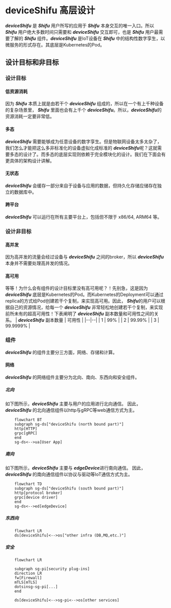 # deviceShifu 高层设计

***deviceShifu*** 是 ***Shifu*** 用户所写的应用于 ***Shifu*** 本身交互的唯一入口。所以 ***Shifu*** 用户绝大多数时间只需要和 ***deviceShifu*** 交互即可，也是 ***Shifu*** 用户最需要了解的 ***Shifu*** 组件。***deviceShifu*** 是IoT设备在 ***Shifu*** 中的结构性数字孪生，以微服务的形式存在。其底层是Kubernetes的Pod。

## 设计目标和非目标

### 设计目标

#### 低资源消耗

因为 ***Shifu*** 本质上就是由若干个 ***deviceShifu*** 组成的，所以在一个有上千种设备的复杂场景里， ***Shifu*** 里面也会有上千个 ***deviceShifu***。所以，***deviceShifu***的资源消耗一定要非常低。

#### 多态

***deviceShifu*** 需要能够成为任意设备的数字孪生。但是物联网设备太多太杂了，我们怎么才能把这么多非标准化的设备虚拟化成标准的 ***deviceShifu***呢？这就需要多态的设计了。而多态的底层实现则依赖于完全模块化的设计。我们在下面会有更具体的架构设计讲解。

#### 无状态

***deviceShifu*** 会缓存一部分来自于设备与应用的数据，但持久化存储应储存在独立的数据库中。

#### 跨平台

***deviceShifu*** 可以运行在所有主要平台上，包括但不限于 x86/64, ARM64 等。

### 设计非目标

#### 高并发

因为高并发的流量会经过设备与 ***deviceShifu*** 之间的broker，所以 ***deviceShifu*** 本身并不需要处理高并发的情况。

#### 高可用

等等！为什么会有组件的设计目标里没有高可用呢？！先别急，这是因为 ***deviceShifu*** 底层是Kubernetes的Pod。而Kubernetes的Deployment可以通过replica的方式给Pod创建若干个复制，来实现高可用。因此， ***Shifu***的用户可以根据自己的资源情况，给每一个 ***deviceShifu*** 非常轻松地创建若干个复制，来实现前所未有的超高可用性！下表阐明了 ***deviceShifu*** 副本数量和可用性之间的关系。
| ***deviceShifu*** 副本数量 | 可用性 |
|--|--|
| 1 | 99% |
| 2 | 99.99% |
| 3 | 99.9999% |

### 组件

***deviceShifu*** 的组件主要分三方面，网络、存储和计算。
#### 网络

***deviceShifu*** 的网络组件主要分为北向、南向、东西向和安全组件。

##### 北向
如下图所示，***deviceShifu*** 主要与用户的应用进行北向通信。
因此，***deviceShifu*** 的北向通信组件以http与gRPC等web通信方式为主。
```mermaid
    flowchart BT
    subgraph sg-ds["deviceShifu (north bound part)"]
    http[HTTP]
    grpc[gRPC]
    end
    sg-ds<-->ua[User App]
```

##### 南向
如下图所示，***deviceShifu*** 主要与 ***edgeDevice***进行南向通信。
因此，***deviceShifu*** 的南向通信组件以协议与驱动等IoT通信方式为主。
```mermaid
    flowchart TD
    subgraph sg-ds["deviceShifu (south bound part)"]
    http[protocol broker]
    grpc[device driver]
    end
    sg-ds<-->ed[edgeDevice]
```

##### 东西向

```mermaid
    flowchart LR
    ds[deviceShifu]<-->os["other infra (DB,MQ,etc.)"]
```

##### 安全

```mermaid
    flowchart LR
    
    subgraph sg-pi[security plug-ins]
    direction LR
    fw[Firewall]
    mTLS[mTLS]
    dotsinsg-sg-pi[...]
    end

    ds[deviceShifu]<-->sg-pi<-->os[other services]
```
